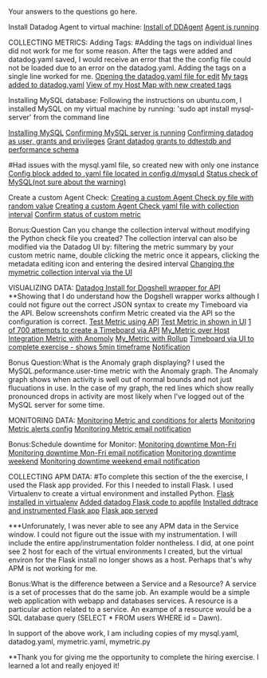 Your answers to the questions go here.

Install Datadog Agent to virtual machine:
[Install of DDAgent](screenshots/agentInstall/installddagent)
[Agent is running](screenshots/agentInstall/agentinstallcomplete)



COLLECTING METRICS:
  Adding Tags:
  #Adding the tags on individual lines did not work for me for some reason. After the tags were added and datadog.yaml saved, I would receive an error that the the config file could not be loaded due to an error on the datadog.yaml. Adding the tags on a single line worked for me.
  [Opening the datadog.yaml file for edit](screenshots/collectingMetrics/opendatadogyaml)
  [My tags added to datadog.yaml](screenshots/collectingMetrics/tags)
  [View of my Host Map with new created tags](screenshots/collectingMetrics/hostmapwithtags)

  Installing MySQL database:
  Following the instructions on ubuntu.com, I installed MySQL on my virtual machine by running: 'sudo apt install mysql-server' from the command line

[Installing MySQL](screenshots/collectingMetrics/mysqlinstall)
  [Confirming MySQL server is running](screenshots/collectingMetrics/confirmmysql)
  [Confirming datadog as user, grants and privileges](screenshots/collectingMetrics/mysqlconfirmuser)
  [Grant datadog grants to ddtestdb and performance schema](screenshots/collectingMetrics/mysqlgrants)


#Had issues with the mysql.yaml file, so created new with only one instance  
[Config block added to .yaml file located in config.d/mysql.d](screenshots/collectingMetrics/mysqlyaml)
[Status check of MySQL(not sure about the warning)](screenshots/collectingMetrics/mysqlstatuscheck)



  Create a custom Agent Check:
[Creating a custom Agent Check py file with random value](screenshots/collectingMetrics/mymetricconf)
[Creating a custom Agent Check yaml file with collection interval](screenshots/collectingMetrics/mincollectioninterval45)
[Confirm status of custom metric](screenshots/collectingMetrics/mymetriccheck)

  Bonus:Question Can you change the collection interval without modifying the Python check file you created?
    The collection interval can also be modified via the Datadog UI by:
      filtering the metric summary by your custom metric name, double clicking the metric once it appears,
      clicking the metadata editing icon and entering the desired interval
[Changing the mymetric collection interval via the UI](screenshots/collectingMetrics/metricviaUI)




VISUALIZING DATA:
[Datadog Install for Dogshell wrapper for API](screenshots/visualizingData/datadoginstall)
**Showing that I do understand how the Dogshell wrapper works although I could not figure out the correct JSON syntax to create my Timeboard via the API. Below screenshots confirm Metric created via the API so the configuration is correct.
[Test Metric using API](screenshots/visualizingData/testmetric)
[Test Metric in shown in UI](screenshots/visualizingData/testmetricUI)
[1 of 700 attempts to create a Timeboard via API](screenshots/visualizingData/timeboardviaAPI)
[My_Metric over Host](screenshots/visualizingData/mymetricoverhost)
[Integration Metric with Anomoly](screenshots/visualizingData/anomaly)
[My_Metric with Rollup](screenshots/visualizingData/rollup)
[Timeboard via UI to complete exercise - shows 5min timeframe](screenshots/visualizingData/timeboard)
[Notification](screenshots/visualizingData/notification)

Bonus Question:What is the Anomaly graph displaying?
I used the MySQL.peformance.user-time metric with the Anomaly graph. The Anomaly graph shows when activity is well out of normal bounds and not just flucuations in use. In the case of my graph, the red lines which show really pronounced drops in activity are most likely when I've logged out of the MySQL server for some time.



MONITORING DATA:
[Monitoring Metric and conditions for alerts](screenshots/monitoringData/monitoringmetric)
[Monitoring Metric alerts config](screenshots/monitoringData/monitoringalerts)
[Monitoring Metric email notification](screenshots/monitoringData/emailmonitortrigger)


Bonus:Schedule downtime for Monitor:
[Monitoring downtime Mon-Fri](screenshots/monitoringData/downtimeweekday)
[Monitoring downtime Mon-Fri email notification](screenshots/monitoringData/emaildowntimeweekday)
[Monitoring downtime weekend](screenshots/monitoringData/downtimeweekend)
[Monitoring downtime weekend email notification](screenshots/monitoringData/emaildowntimeweekend)



COLLECTING APM DATA:
  #To complete this section of the the exercise, I used the Flask app provided. For this I needed to install Flask. I used Virtualenv to create a virtual environment and installed Python.
[Flask installed in virtualenv](screenshots/collectingAPMData/flaskinstall)
[Added datadog Flask code to appfile](screenshots/collectingAPMData/flaskapp)
[Installed ddtrace and instrumented Flask app](screenshots/collectingAPMData/ddtraceinstall)
[Flask app served](screenshots/collectingAPMData/flaskapprunning)

***Unforunately, I was never able to see any APM data in the Service window. I could not figure out the issue with my instrumentation. I will include the entire app/instrumentation folder nontheless. I did, at one point see 2 host for each of the virtual environments I created, but the virtual environ for the Flask install no longer shows as a host. Perhaps that's why APM is not working for me.

Bonus:What is the difference between a Service and a Resource?
A service is a set of processes that do the same job. An example would be a simple web application with webapp and databases services.
A resource is a particular action related to a service. An exampe of a resource would be a SQL database query (SELECT * FROM users WHERE id = Dawn). 

In support of the above work, I am including copies of my mysql.yaml, datadog.yaml, mymetric.yaml, mymetric.py


**Thank you for giving me the opportunity to complete the hiring exercise. I learned a lot and really enjoyed it!